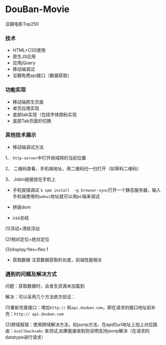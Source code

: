 # DouBan-Movie
豆瓣电影Top250


### 技术
* HTML+CSS使用
* 原生JS应用
* 应用jQuery
* 移动端调试
* 豆瓣免费api接口（数据获取）

### 功能实现
* 移动端原生页面
* 单页应用实现
* 底部tab实现（包括字体图标实现
* 底部Tab页面的切换

### 其他技术展示
* 移动端调试方法

1、 `http-server`中打开局域网的当前位置

2、 二维码查看，手机端地址，用二维码扫一扫打开（如草料二维码）

3、 Jsbin链接放在手机上

* 手机报错调试
`$ npm install  –g browser-sync`打开一个静态服务器，输入手机端使用的`webui`地址就可以用pc端来调试


* 拼装dom


* css总结

(1)浮动+清除浮动

(2)相对定位+绝对定位

(3)display:flex+flex:1


* 获取数据
注意数据获取的长度，前端性能相关

### 遇到的问题及解决方式
问题：获取数据时，会发生资源未加载到

解决：可以采用几个方法依次验证：

(1)重新完善接口：增加`http://` 和`api.douban.com`，即在请求的接口地址前补充：`http:// api.douban.com`

(2)跨域报错：使用跨域解决方法，如jsonp方法，在api的url地址上加上对应路由：`&callback=abc` 来测试,如果能接收到则说明支持jsonp解决（在请求的datatype进行请求）
